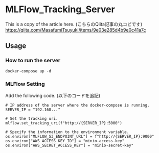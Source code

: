 # MLFlow_Tracking_Server

This is a copy of the article here.
(こちらのQiita記事の丸コピです)
https://qiita.com/MasafumiTsuyuki/items/9e03e285d4b9e0c41a7c

## Usage

### How to run the server
```
docker-compose up -d
```

### MLFlow Setting
Add the following code.
(以下のコードを追記)

```
# IP address of the server where the docker-compose is running.
SERVER_IP = "192.168..."

# Set the tracking uri.
mlflow.set_tracking_uri(f"http://{SERVER_IP}:5000")

# Specify the information to the environment variable.
os.environ["MLFLOW_S3_ENDPOINT_URL"] = f"http://{SERVER_IP}:9000"
os.environ["AWS_ACCESS_KEY_ID"] = "minio-access-key"
os.environ["AWS_SECRET_ACCESS_KEY"] = "minio-secret-key"
```